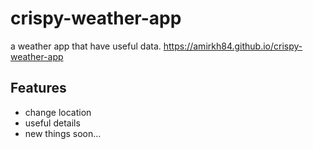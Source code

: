# crispy-weather-app
a weather app that have useful data.
https://amirkh84.github.io/crispy-weather-app
## Features

- change location
- useful details
- new things soon...

